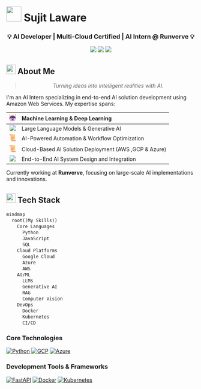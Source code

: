 # <img src="https://raw.githubusercontent.com/Tarikul-Islam-Anik/Animated-Fluent-Emojis/master/Emojis/People%20with%20professions/Man%20Technologist%20Light%20Skin%20Tone.png" width="40" height="40"> Sujit Laware

<div align="center">
  <h3>💡 AI Developer | Multi-Cloud Certified | AI Intern @ Runverve 💡</h3>
</div>

<div align="center">
  <img src="https://img.shields.io/badge/AI-Engineering-blue?style=for-the-badge" />
  <img src="https://img.shields.io/badge/LLM-Enthusiast-green?style=for-the-badge" />
  <img src="https://img.shields.io/badge/Cloud-Solutions-orange?style=for-the-badge" />
</div>

## <img src="https://raw.githubusercontent.com/Tarikul-Islam-Anik/Animated-Fluent-Emojis/master/Emojis/Objects/Rocket.png" width="25" height="25"> About Me

<div align="center">
  <blockquote>
    <i>Turning ideas into intelligent realities with AI.</i>
  </blockquote>
</div>

I'm an AI Intern specializing in end-to-end AI solution development using Amazon Web Services. My expertise spans:

| <img src="https://github.com/Tarikul-Islam-Anik/tarikul-islam-anik/blob/main/assets/images/Robot.png" width="20"> | Machine Learning & Deep Learning |
|:--:|:---|
| <img src="https://raw.githubusercontent.com/Tarikul-Islam-Anik/Animated-Fluent-Emojis/master/Emojis/Objects/Bar%20Chart.png" width="20"> | Large Language Models & Generative AI |
| <img src="https://raw.githubusercontent.com/Tarikul-Islam-Anik/tarikul-islam-anik/main/assets/images/Scroll.png" width="20"> | AI-Powered Automation & Workflow Optimization |
| <img src="https://raw.githubusercontent.com/Tarikul-Islam-Anik/tarikul-islam-anik/main/assets/images/Scroll.png" width="20"> | Cloud-Based AI Solution Deployment (AWS ,GCP & Azure) |
| <img src="https://raw.githubusercontent.com/Tarikul-Islam-Anik/Animated-Fluent-Emojis/master/Emojis/Objects/Light%20Bulb.png" width="20"> | End-to-End AI System Design and Integration |

Currently working at **Runverve**, focusing on large-scale AI implementations and innovations.

## <img src="https://raw.githubusercontent.com/Tarikul-Islam-Anik/Animated-Fluent-Emojis/master/Emojis/Objects/Hammer%20and%20Wrench.png" width="25" height="25"> Tech Stack

```mermaid
mindmap
  root((My Skills))
    Core Languages
      Python
      JavaScript
      SQL
    Cloud Platforms
      Google Cloud
      Azure
      AWS
    AI/ML
      LLMs
      Generative AI
      RAG
      Computer Vision
    DevOps
      Docker
      Kubernetes
      CI/CD
```

### Core Technologies
[![Python](https://img.shields.io/badge/Python-Expert-3776AB?style=flat-square&logo=python)](https://www.python.org/)
[![GCP](https://img.shields.io/badge/Google_Cloud-Specialist-4285F4?style=flat-square&logo=google-cloud)](https://cloud.google.com/)
[![Azure](https://img.shields.io/badge/Azure-Proficient-0089D6?style=flat-square&logo=microsoft-azure)](https://azure.microsoft.com/)

### Development Tools & Frameworks
[![FastAPI](https://img.shields.io/badge/FastAPI-Skilled-009688?style=flat-square&logo=fastapi)](https://fastapi.tiangolo.com/)
[![Docker](https://img.shields.io/badge/Docker-Advanced-2496ED?style=flat-square&logo=docker)](https://www.docker.com/)
[![Kubernetes](https://img.shields.io/badge/Kubernetes-Intermediate-326CE5?style=flat-square&logo=kubernetes)](https://kubernetes.io/)


